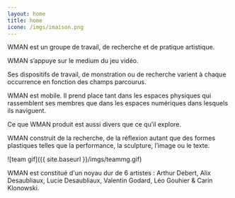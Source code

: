 ```yaml
---
layout: home
title: home
icone: /imgs/imaison.png
---
```

WMAN est un groupe de travail, de recherche et de pratique artistique.

WMAN s’appuye sur le medium du jeu vidéo.
			
Ses dispositifs de travail, de monstration ou de recherche varient à chaque occurrence en fonction des champs parcourus. 
			
WMAN est mobile. Il prend place tant dans les espaces physiques qui rassemblent ses membres que dans les espaces numériques dans lesquels ils naviguent.

Ce que WMAN produit est aussi divers que ce qu’il explore.
			
WMAN construit de la recherche, de la réflexion autant que des formes plastiques telles que la performance, la sculpture, l’image ou le texte.

![team gif]({{ site.baseurl }}/imgs/teammg.gif)

WMAN est constitué d'un noyau dur de 6 artistes : Arthur Debert, Alix Desaubliaux, Lucie Desaubliaux, Valentin Godard, Léo Gouhier & Carin Klonowski.
